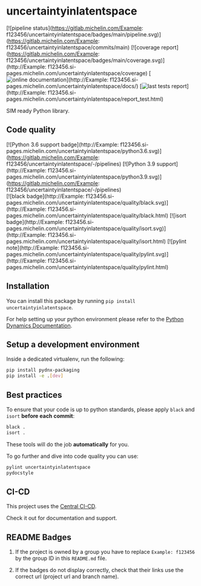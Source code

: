 # uncertaintyinlatentspace

[![pipeline status](https://gitlab.michelin.com/Example: f123456/uncertaintyinlatentspace/badges/main/pipeline.svg)](https://gitlab.michelin.com/Example: f123456/uncertaintyinlatentspace/commits/main)
[![coverage report](https://gitlab.michelin.com/Example: f123456/uncertaintyinlatentspace/badges/main/coverage.svg)](http://Example: f123456.si-pages.michelin.com/uncertaintyinlatentspace/coverage)
[![online documentation][badgeDoc]](http://Example: f123456.si-pages.michelin.com/uncertaintyinlatentspace/docs/)
[![last tests report][badgeTest]](http://Example: f123456.si-pages.michelin.com/uncertaintyinlatentspace/report_test.html)

SIM ready Python library.

## Code quality

[![Python 3.6 support badge](http://Example: f123456.si-pages.michelin.com/uncertaintyinlatentspace/python3.6.svg)](https://gitlab.michelin.com/Example: f123456/uncertaintyinlatentspace/-/pipelines)
[![Python 3.9 support](http://Example: f123456.si-pages.michelin.com/uncertaintyinlatentspace/python3.9.svg)](https://gitlab.michelin.com/Example: f123456/uncertaintyinlatentspace/-/pipelines)  
[![black badge](http://Example: f123456.si-pages.michelin.com/uncertaintyinlatentspace/quality/black.svg)](http://Example: f123456.si-pages.michelin.com/uncertaintyinlatentspace/quality/black.html)
[![isort badge](http://Example: f123456.si-pages.michelin.com/uncertaintyinlatentspace/quality/isort.svg)](http://Example: f123456.si-pages.michelin.com/uncertaintyinlatentspace/quality/isort.html)
[![pylint note](http://Example: f123456.si-pages.michelin.com/uncertaintyinlatentspace/quality/pylint.svg)](http://Example: f123456.si-pages.michelin.com/uncertaintyinlatentspace/quality/pylint.html)

## Installation

You can install this package by running `pip install uncertaintyinlatentspace`.

For help setting up your python environment please refer to the
[Python Dynamics Documentation][pydnx-documentation].

## Setup a development environment

Inside a dedicated virtualenv, run the following:
```bash
pip install pydnx-packaging
pip install -e .[dev]
```

## Best practices

To ensure that your code is up to python standards, please apply `black` and `isort` **before each commit**:
```bash
black .
isort .
```
These tools will do the job **automatically** for you.

To go further and dive into code quality you can use:
```bash
pylint uncertaintyinlatentspace
pydocstyle
```

## CI-CD

This project uses the [Central CI-CD](https://gitlab.michelin.com/dord/infra/central-ci-cd).

Check it out for documentation and support.

## README Badges

1. If the project is owned by a group you have to replace `Example: f123456` by the group ID in this `README.md` file.

2. If the badges do not display correctly, check that their links use the correct url
   (project url and branch name).

[badgeDoc]: https://img.shields.io/badge/-online_documentation-grey.svg?logoColor=white&logo=data:image/png;base64,iVBORw0KGgoAAAANSUhEUgAAABIAAAASCAQAAAD8x0bcAAAAZUlEQVR4AbXBAQbCYBQA4Bdm59xFRlC7QWFH2KWG8g8IRoEv8Age0L4vjuHkrGnGqJmkS1S8pEdUNOkZFVdpiprRZjPG0fQGixWsFoM+funMdintZl0kN5V7JB+VdyQ1kdTEX30BH5bT1ofC5y4AAAAASUVORK5CYII=
[badgeTest]: https://img.shields.io/badge/-last_tests_report-grey.svg?logoColor=white&logo=data:image/png;base64,iVBORw0KGgoAAAANSUhEUgAAACQAAAAkCAYAAADhAJiYAAABMElEQVR42u1WuwrCQBAMBKxtrBUJdv6DpSCCjfovSWFQYql+g7X4MRI7bX30WimJe3DCErz1LuZEYQeGFJmdm+RuN3EcBoPBYPwx0jR1gU1gHxgAwxdsIX1LofGlh/By84YZAs/A5A1DVBNq6IXn0DRMpGGcN9CTkW6YABcCdnCdAttyS7KsodqaQiPYAa9lJlTwLowHvKOCGbBU8LnsAm/SX6zlUeIZCrOy2CwTtM5cKYRXukHCqsIsNKHCo4zW2VLJr/LcHAhNYkLi4Q9yrQv1hi5SdLQdCO6ddALFyKxiccvqqItjassWKNDY4qFe406mhA3U9qI1ewUHKYmuQmHotpdFfmYwimHWIQaezmBsy+G6NxqMyHj0hU/H6H8/rhZ+P0Tt4KPfDwaDwWD8CB70tUqqukm2zQAAAABJRU5ErkJggg==
[pydnx-documentation]: http://pydnx.si-pages.michelin.com/documentation/
